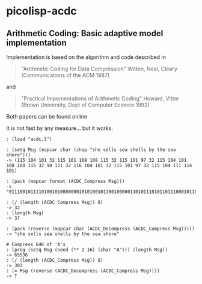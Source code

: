 # picolisp-acdc
## Arithmetic Coding: Basic adaptive model implementation

Implementation is based on the algorithm and code described in

> "Arithmetic Coding for Data Compression" Witten, Neal, Cleary (Communications of the ACM 1987)

and

> "Practical Impementations of Arithmetic Coding" Howard, Vitter (Brown University, Dept of Computer Science 1992)

Both papers can be found online 

</hr>

It is not fast by any measure... but it works.

~~~~
: (load "acdc.l")

: (setq Msg (mapcar char (chop "she sells sea shells by the sea shore")))
-> (115 104 101 32 115 101 108 108 115 32 115 101 97 32 115 104 101 108 108 115 32 98 121 32 116 104 101 32 115 101 97 32 115 104 111 114 101)

: (pack (mapcar format (ACDC_Compress Msg)))
-> "0111001011110100101000000010101001011001000001101011101011011100010110000111101101101110001100111011111100110110000110011101010011110100100011011011001011110001100000011010100101101010111100101001111000011010011010111001011011100100110001100111110110110110010"

: (/ (length (ACDC_Compress Msg)) 8)
-> 32
: (length Msg)
-> 37

: (pack (reverse (mapcar char (ACDC_Decompress (ACDC_Compress Msg)))))
-> "she sells sea shells by the sea shore"

# Compress 64K of 'A's
: (prog (setq Msg (need (** 2 16) (char "A"))) (length Msg))
-> 65536
: (/ (length (ACDC_Compress Msg)) 8)
-> 303
: (= Msg (reverse (ACDC_Decompress (ACDC_Compress Msg))))
-> T
~~~~
